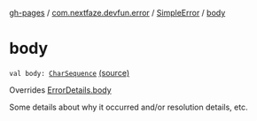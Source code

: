 [gh-pages](../../index.md) / [com.nextfaze.devfun.error](../index.md) / [SimpleError](index.md) / [body](./body.md)

# body

`val body: `[`CharSequence`](https://kotlinlang.org/api/latest/jvm/stdlib/kotlin/-char-sequence/index.html) [(source)](https://github.com/NextFaze/dev-fun/tree/master/devfun/src/main/java/com/nextfaze/devfun/error/Handler.kt#L49)

Overrides [ErrorDetails.body](../-error-details/body.md)

Some details about why it occurred and/or resolution details, etc.

